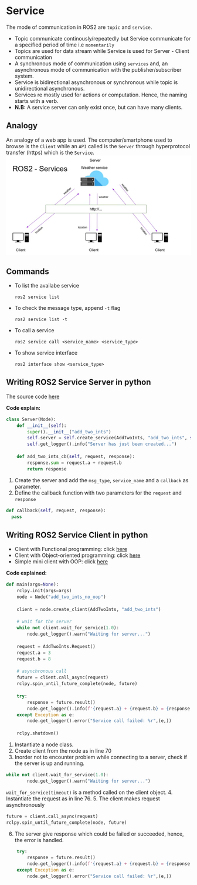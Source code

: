 # Service

The mode of communication in ROS2 are `topic` and `service`. 
- Topic communicate continously/repeatedly but Service communicate for a specified period of time i.e `momentarily`
- Topics are used for data stream while Service is used for Server - Client communication
- A synchronous mode of communication using `services` and, an asynchronous mode of communication with the publisher/subscriber system. 
- Service is bidirectional asynchronous or synchronous while topic is unidirectional asynchronous.
- Services re mostly used for actions or computation. Hence, the naming starts with a verb.
- **N.B:** A service server can only exist once, but can have many clients.

## Analogy

An analogy of a web app is used. The computer/smartphone used to browse is the `Client` while an `API` called is the `Server` through hyperprotocol transfer (https) which is the `Service`.
![Service](service.png)

## Commands
- To list the availabe service
  ```
  ros2 service list
  ```
- To check the message type, append `-t` flag
  ```
  ros2 service list -t
  ```
- To call a service
  ```
  ros2 service call <service_name> <service_type>
  ```
- To show service interface
  ```
  ros2 interface show <service_type>
  ```

## Writing ROS2 Service Server in python 

The source code <a href="./ros2_ws/src/pkg_cpp_py/scripts/add_two_ints_server.py">here</a>

**Code explain:**
```py
class Server(Node):
    def __init__(self):
        super().__init__("add_two_ints")
        self.server = self.create_service(AddTwoInts, "add_two_ints", self.add_two_ints_cb)
        self.get_logger().info("Server has just been created...")

    def add_two_ints_cb(self, request, response):
        response.sum = request.a + request.b
        return response
```

1. Create the server and add the `msg_type`, `service_name` and a `callback` as parameter.
2. Define the callback function with two parameters for the `request` and `response`
```py
def callback(self, request, response):
  pass
```

## Writing ROS2 Service Client in python 

- Client with Functional programming: click <a href="./ros2_ws/src/pkg_py/pkg_py/add_two_ints_client.py">here</a>
- Client with Object-oriented programming: click <a href="./ros2_ws/src/pkg_py/pkg_py/add_two_ints_oop_client.py">here</a>
- Simple mini client with OOP: click <a href="./ros2_ws/src/pkg_cpp_py/scripts/add_two_ints_client.py">here</a>

**Code explained:**
```py
def main(args=None):
    rclpy.init(args=args)
    node = Node("add_two_ints_no_oop")

    client = node.create_client(AddTwoInts, "add_two_ints")

    # wait for the server
    while not client.wait_for_service(1.0):
        node.get_logger().warn("Waiting for server...")

    request = AddTwoInts.Request()
    request.a = 3
    request.b = 8

    # asynchronous call
    future = client.call_async(request)
    rclpy.spin_until_future_complete(node, future)

    try:
        response = future.result()
        node.get_logger().info(f'{request.a} + {request.b} = {response.sum}')
    except Exception as e:
        node.get_logger().error("Service call failed: %r",(e,))

    rclpy.shutdown()
```

1. Instantiate a node class.
2. Create client from the node as in line 70
3. Inorder not to encounter problem while connecting to a server, check if the server is up and running.
```py
while not client.wait_for_service(1.0):
        node.get_logger().warn("Waiting for server...")
```
`wait_for_service(timeout)` is a method called on the client object.
4. Instantiate the request as in line 76.
5. The client makes request asynchronously
```py
future = client.call_async(request)
rclpy.spin_until_future_complete(node, future)
```
6. The server give response which could be failed or succeeded, hence, the error is handled.
```py
    try:
        response = future.result()
        node.get_logger().info(f'{request.a} + {request.b} = {response.sum}')
    except Exception as e:
        node.get_logger().error("Service call failed: %r",(e,))
```